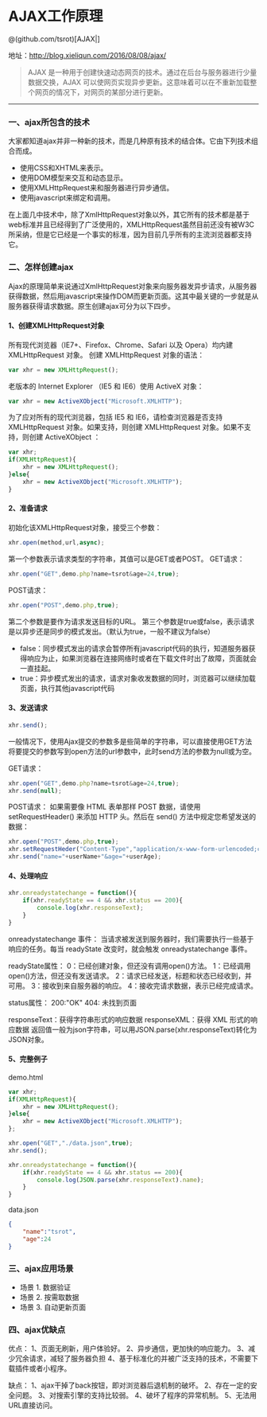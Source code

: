 # AJAX工作原理

@(github.com/tsrot)[AJAX|]

地址：http://blog.xieliqun.com/2016/08/08/ajax/


> AJAX 是一种用于创建快速动态网页的技术。通过在后台与服务器进行少量数据交换，AJAX 可以使网页实现异步更新。这意味着可以在不重新加载整个网页的情况下，对网页的某部分进行更新。


----------
### 一、ajax所包含的技术
 大家都知道ajax并非一种新的技术，而是几种原有技术的结合体。它由下列技术组合而成。
-  使用CSS和XHTML来表示。
- 使用DOM模型来交互和动态显示。
- 使用XMLHttpRequest来和服务器进行异步通信。
- 使用javascript来绑定和调用。

在上面几中技术中，除了XmlHttpRequest对象以外，其它所有的技术都是基于web标准并且已经得到了广泛使用的，XMLHttpRequest虽然目前还没有被W3C所采纳，但是它已经是一个事实的标准，因为目前几乎所有的主流浏览器都支持它。

### 二、怎样创建ajax

Ajax的原理简单来说通过XmlHttpRequest对象来向服务器发异步请求，从服务器获得数据，然后用javascript来操作DOM而更新页面。这其中最关键的一步就是从服务器获得请求数据。原生创建ajax可分为以下四步。

#### 1、创建XMLHttpRequest对象
所有现代浏览器（IE7+、Firefox、Chrome、Safari 以及 Opera）均内建 XMLHttpRequest 对象。
创建 XMLHttpRequest 对象的语法：
```javascript
var xhr = new XMLHttpRequest();
```
老版本的 Internet Explorer （IE5 和 IE6）使用 ActiveX 对象：
```javascript
var xhr = new ActiveXObject("Microsoft.XMLHTTP");
```
为了应对所有的现代浏览器，包括 IE5 和 IE6，请检查浏览器是否支持 XMLHttpRequest 对象。如果支持，则创建 XMLHttpRequest 对象。如果不支持，则创建 ActiveXObject ：
```javascript
var xhr;
if(XMLHttpRequest){
	xhr = new XMLHttpRequest();
}else{
	xhr = new ActiveXObject("Microsoft.XMLHTTP");
}
```

#### 2、准备请求
初始化该XMLHttpRequest对象，接受三个参数：
```javascript
xhr.open(method,url,async);
```
第一个参数表示请求类型的字符串，其值可以是GET或者POST。
GET请求：
```javascript
xhr.open("GET",demo.php?name=tsrot&age=24,true);
```
POST请求：
```javascript
xhr.open("POST",demo.php,true);
```
第二个参数是要作为请求发送目标的URL。
第三个参数是true或false，表示请求是以异步还是同步的模式发出。（默认为true，一般不建议为false）
- false：同步模式发出的请求会暂停所有javascript代码的执行，知道服务器获得响应为止，如果浏览器在连接网络时或者在下载文件时出了故障，页面就会一直挂起。 
- true：异步模式发出的请求，请求对象收发数据的同时，浏览器可以继续加载页面，执行其他javascript代码

#### 3、发送请求
```javascript
xhr.send();
```
一般情况下，使用Ajax提交的参数多是些简单的字符串，可以直接使用GET方法将要提交的参数写到open方法的url参数中，此时send方法的参数为null或为空。

GET请求：
```javascript
xhr.open("GET",demo.php?name=tsrot&age=24,true);
xhr.send(null);
```
POST请求：
如果需要像 HTML 表单那样 POST 数据，请使用 setRequestHeader() 来添加 HTTP 头。然后在 send() 方法中规定您希望发送的数据：
```javascript
xhr.open("POST",demo.php,true);
xhr.setRequestHeder("Content-Type","application/x-www-form-urlencoded;charset=UTF-8");
xhr.send("name="+userName+"&age="+userAge);
```

#### 4、处理响应
```javascript
xhr.onreadystatechange = function(){
	if(xhr.readyState == 4 && xhr.status == 200){
		console.log(xhr.responseText);
	}
}
```
onreadystatechange 事件：
当请求被发送到服务器时，我们需要执行一些基于响应的任务。每当 readyState 改变时，就会触发 onreadystatechange 事件。

readyState属性：
0：已经创建对象，但还没有调用open()方法。
1：已经调用open()方法，但还没有发送请求。
2：请求已经发送，标题和状态已经收到，并可用。
3：接收到来自服务器的响应。
4：接收完请求数据，表示已经完成请求。

status属性：
200:"OK"
404: 未找到页面

responseText：获得字符串形式的响应数据
responseXML：获得 XML 形式的响应数据
返回值一般为json字符串，可以用JSON.parse(xhr.responseText)转化为JSON对象。

#### 5、完整例子
demo.html
```javascript
var xhr;
if(XMLHttpRequest){
	xhr = new XMLHttpRequest();
}else{
	xhr = new ActiveXObject("Microsoft.XMLHTTP");
};

xhr.open("GET","./data.json",true);
xhr.send();

xhr.onreadystatechange = function(){
	if(xhr.readyState == 4 && xhr.status == 200){
		console.log(JSON.parse(xhr.responseText).name);
	}
}
```
data.json
```json
{
	"name":"tsrot",
	"age":24
}
```

### 三、ajax应用场景

- 场景 1. 数据验证
- 场景 2. 按需取数据
- 场景 3. 自动更新页面


### 四、ajax优缺点

优点：
1、页面无刷新，用户体验好。
2、异步通信，更加快的响应能力。
3、减少冗余请求，减轻了服务器负担
4、基于标准化的并被广泛支持的技术，不需要下载插件或者小程序。

缺点：
1、ajax干掉了back按钮，即对浏览器后退机制的破坏。
2、存在一定的安全问题。
3、对搜索引擎的支持比较弱。
4、破坏了程序的异常机制。
5、无法用URL直接访问。